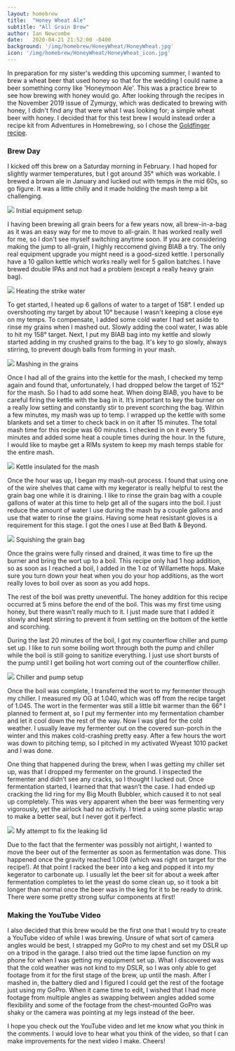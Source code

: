 ```yaml
---
layout: homebrew
title:  "Honey Wheat Ale"
subtitle: "All Grain Brew"
author: Ian Newcombe
date:   2020-04-21 21:52:00 -0400
background: '/img/homebrew/HoneyWheat/HoneyWheat.jpg'
icon: '/img/homebrew/HoneyWheat/HoneyWheat_icon.jpg'
---
```


In preparation for my sister's wedding this upcoming summer, I wanted to brew a wheat beer that used honey so that for the wedding I could name a beer something corny like 'Honeymoon Ale'. 
This was a practice brew to see how brewing with honey would go. After looking through the recipes in the November 2019 issue of Zymurgy, which was dedicated to brewing with honey, I didn't 
find any that were what I was looking for; a simple wheat beer with honey. I decided that for this test brew I would instead order a recipe kit from Adventures in Homebrewing, so I chose
the [Goldfinger recipe](https://www.homebrewing.org/Goldfinger-Honey-Wheat-All-Grain-Recipe_p_4847.html). 

### Brew Day

I kicked off this brew on a Saturday morning in February. I had hoped for slightly warmer temperatures, but I got around 35° which was workable. I brewed a brown ale in January and lucked out with 
temps in the mid 60s, so go figure. It was a little chilly and it made holding the mash temp a bit challenging.

<img src="/img/homebrew/HoneyWheat/setup.jpeg">
<span class="caption text-muted">Initial equipment setup</span>

I having been brewing all grain beers for a few years now, all brew-in-a-bag as it was an easy way for me to move to all-grain. It has worked really well for me, so I don't see myself switching anytime
soon. If you are considering making the jump to all-grain, I highly reccomend giving BIAB a try. The only real equipment upgrade you might need is a good-sized kettle. I personally have a 10 gallon kettle
which works really well for 5 gallon batches. I have brewed double IPAs and not had a problem (except a really heavy grain bag).

<img src="/img/homebrew/HoneyWheat/water.jpg">
<span class="caption text-muted">Heating the strike water</span>

To get started, I heated up 6 gallons of water to a target of 158°. I ended up overshooting my target by about 10° because I wasn't keeping a close eye on my temps. To compensate, I added some cold water
I had set aside to rinse my grains when I mashed out. Slowly adding the cool water, I was able to hit my 158° target. Next, I put my BIAB bag into my kettle and slowly started adding in my crushed grains 
to the bag. It's key to go slowly, always stirring, to prevent dough balls from forming in your mash. 

<img src="/img/homebrew/HoneyWheat/grain.jpg">
<span class="caption text-muted">Mashing in the grains</span>

Once I had all of the grains into the kettle for the mash, I checked my temp again and found that, unfortunately, I had dropped below the target of 152° for the mash. So I had to add some heat. When 
doing BIAB, you have to be careful firing the kettle with the bag in it. It’s important to key the burner on a really low setting and constantly stir to prevent scorching the bag. Within a few minutes, 
my mash was up to temp. I wrapped up the kettle with some blankets and set a timer to check back in on it after 15 minutes. The total mash time for this recipe was 60 minutes. I checked in on it every 
15 minutes and added some heat a couple times during the hour. In the future, I would like to maybe get a RIMs system to keep my mash temps stable for the entire mash.

<img src="/img/homebrew/HoneyWheat/insulated.jpeg">
<span class="caption text-muted">Kettle insulated for the mash</span>

Once the hour was up, I began my mash-out process. I found that using one of the wire shelves that came with my kegerator is really helpful to rest the grain bag one while it is draining. I like to rinse
the grain bag with a couple gallons of water at this time to help get all of the sugars into the boil. I just reduce the amount of water I use during the mash by a couple gallons and use that water to 
rinse the grains. Having some heat resistant gloves is a requirement for this stage. I got the ones I use at Bed Bath & Beyond. 

<img src="/img/homebrew/HoneyWheat/Squish.jpg">
<span class="caption text-muted">Squishing the grain bag</span>

Once the grains were fully rinsed and drained, it was time to fire up the burner and bring the wort up to a boil. This recipe only had 1 hop addition, so as soon as I reached a boil, I added in the 1 oz 
of Willamette hops. Make sure you turn down your heat when you do your hop additions, as the wort really loves to boil over as soon as you add hops.

The rest of the boil was pretty uneventful. The honey addition for this recipe occurred at 5 mins before the end of the boil. This was my first time using honey, but there wasn’t really much to it. I just 
made sure that I added it slowly and kept stirring to prevent it from settling on the bottom of the kettle and scorching. 

During the last 20 minutes of the boil, I got my counterflow chiller and pump set up. I like to run some boiling wort through both the pump and chiller while the boil is still going to sanitize everything. 
I just use short bursts of the pump until I get boiling hot wort coming out of the counterflow chiller. 

<img src="/img/homebrew/HoneyWheat/Chiller.jpg">
<span class="caption text-muted">Chiller and pump setup</span>

Once the boil was complete, I transferred the wort to my fermenter through my chiller. I measured my OG at 1.040, which was off from the recipe target of 1.045. The wort in the fermenter was still a little bit warmer than the 66° I planned to ferment at, so I put my fermenter into my fermentation chamber and let it cool down the rest of the way. Now I was glad for the cold weather. I usually leave my fermenter out on the covered sun-porch in the winter and this makes cold-crashing pretty easy. After a few hours the wort was down to pitching temp, so I pitched in my activated Wyeast 1010 packet and I was done.

One thing that happened during the brew, when I was getting my chiller set up, was that I dropped my fermenter on the ground. I inspected the fermenter and didn’t see any cracks, so I thought I lucked out. Once 
fermentation started, I learned that that wasn’t the case. I had ended up cracking the lid ring for my Big Mouth Bubbler, which caused it to not seal up completely. This was very apparent when the beer was 
fermenting very vigorously, yet the airlock had no activity. I tried a using some plastic wrap to make a better seal, but I never got it perfect.    

<img src="/img/homebrew/HoneyWheat/lid.jpg">
<span class="caption text-muted">My attempt to fix the leaking lid</span>

Due to the fact that the fermenter was possibly not airtight, I wanted to move the beer out of the fermenter as soon as fermentation was done. This happened once the gravity reached 1.008 (which was right on target for the recipe!). At that point I racked the beer into a keg and popped it into my kegerator to carbonate up. I usually let the beer sit for about a week after fermentation completes to let the yeast do some clean up, so it took a bit longer than normal once the beer was in the keg for it to be ready to drink. There were some pretty strong sulfur components at first!


### Making the YouTube Video

I also decided that this brew would be the first one that I would try to create a YouTube video of while I was brewing. Unsure of what sort of camera angles would be best, I strapped my GoPro
to my chest and set my DSLR up on a tripod in the garage. I also tried out the time lapse function on my phone for when I was getting my equipment set up. What I discovered was that the cold 
weather was not kind to my DSLR, so I was only able to get footage from it for the first stage of the brew, up until the mash. After I mashed in, the battery died and I figured I could get the 
rest of the footage just using my GoPro. When it came time to edit, I wished that I had more footage from multiple angles as swapping between angles added some flexibility and some of the footage
from the chest-mounted GoPro was shaky or the camera was pointing at my legs instead of the beer.

I hope you check out the YouTube video and let me know what you think in the comments. I would love to hear what you think of the video, so that I can make improvements for the next video I make. Cheers!

